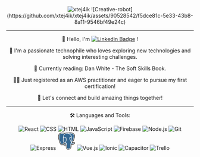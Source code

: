 <div align="center"><img src="https://komarev.com/ghpvc/?username=xtej4ik&label=Profile%20views&color=0e75b6&style=flat" alt="xtej4ik" />
![Creative-robot](https://github.com/xtej4ik/xtej4ik/assets/90528542/f5dce81c-5e33-43b8-8a11-9546bf49e24c)

---

👋 Hello, I'm [![Linkedin Badge](https://img.shields.io/badge/-na-blue?style=flat&logo=Linkedin&logoColor=white)](https://www.linkedin.com/in/inna-chtej/) !

🌱 I'm a passionate technophile who loves exploring new technologies and solving interesting challenges. 

📖 Currently reading: Dan White - The Soft Skills Book.

👨‍💻 Just registered as an AWS practitioner and eager to pursue my first certification!

🚀 Let's connect and build amazing things together! 

---
🛠️ Languages and Tools:

![React](https://img.icons8.com/color/48/000000/react-native.png) ![CSS](https://img.icons8.com/color/48/000000/css3.png) ![HTML](https://img.icons8.com/color/48/000000/html-5.png) ![JavaScript](https://img.icons8.com/color/48/000000/javascript.png) ![Firebase](https://img.icons8.com/color/48/000000/firebase.png) ![Node.js](https://img.icons8.com/color/48/000000/nodejs.png) ![Git](https://img.icons8.com/color/48/000000/git.png) ![Express](https://img.icons8.com/color/48/000000/express.png) <img src="https://github.com/devicons/devicon/blob/master/icons/postgresql/postgresql-original.svg" width="48" height="48" alt="PostgreSQL"> ![Vue.js](https://img.icons8.com/color/48/000000/vue-js.png) ![Ionic](https://img.icons8.com/color/48/000000/ionic.png) ![Capacitor](https://img.icons8.com/color/48/000000/capacitor.png) ![Trello](https://img.icons8.com/color/48/000000/trello.png) 

